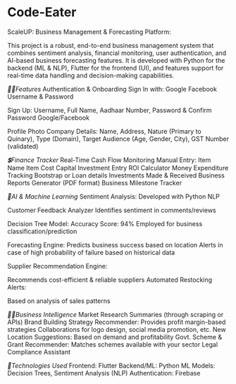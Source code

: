 # Code-Eater
ScaleUP: Business Management & Forecasting Platform:

This project is a robust, end-to-end business management system that combines sentiment analysis, financial monitoring, user authentication, and AI-based business forecasting features. It is developed with Python for the backend (ML & NLP), Flutter for the frontend (UI), and features support for real-time data handling and decision-making capabilities.

*👨‍💻Features*
Authentication & Onboarding
Sign In with:
Google
Facebook
Username & Password

Sign Up:
Username, Full Name, Aadhaar Number,
Password & Confirm Password
Google/Facebook

Profile Photo
Company Details:
Name, Address, Nature (Primary to Quinary), Type (Domain), Target Audience (Age, Gender, City), GST Number (validated)

*💲Finance Tracker*
Real-Time Cash Flow Monitoring
Manual Entry:
Item Name
Item Cost
Capital Investment Entry
ROI Calculator
Money Expenditure Tracking
Bootstrap or Loan details
Investments Made & Received
Business Reports Generator (PDF format)
Business Milestone Tracker

*🤖AI & Machine Learning*
Sentiment Analysis:
Developed with Python NLP

Customer Feedback Analyzer
Identifies sentiment in comments/reviews

Decision Tree Model:
Accuracy Score: 94%
Employed for business classification/prediction

Forecasting Engine:
Predicts business success based on location
Alerts in case of high probability of failure based on historical data

Supplier Recommendation Engine:

Recommends cost-efficient & reliable suppliers
Automated Restocking Alerts:

Based on analysis of sales patterns

*👨‍💼Business Intelligence*
Market Research Summaries (through scraping or APIs)
Brand Building Strategy Recommender:
Provides profit margin-based strategies
Collaborations for logo design, social media promotion, etc.
New Location Suggestions:
Based on demand and profitability
Govt. Scheme & Grant Recommender:
Matches schemes available with your sector
Legal Compliance Assistant

*📱Technologies Used*
Frontend: Flutter
Backend/ML: Python
ML Models: Decision Trees, Sentiment Analysis (NLP)
Authentication: Firebase
